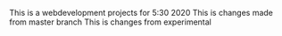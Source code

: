 This is a webdevelopment projects for 5:30 2020
This is changes made from master branch
This is changes from experimental
